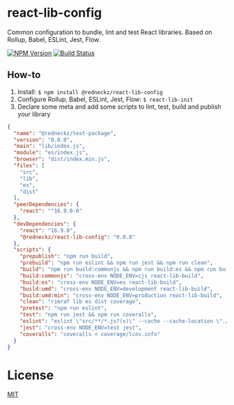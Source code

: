 # react-lib-config

Common configuration to bundle, lint and test React libraries.
Based on Rollup, Babel, ESLint, Jest, Flow.

[![NPM Version][npm-image]][npm-url]
[![Build Status][build-image]][build-url]

## How-to

1. Install: `$ npm install @redneckz/react-lib-config`
2. Configure Rollup, Babel, ESLint, Jest, Flow: `$ react-lib-init`
3. Declare some meta and add some scripts to lint, test, build and publish your library

```json
{
  "name": "@redneckz/test-package",
  "version": "0.0.0",
  "main": "lib/index.js",
  "module": "es/index.js",
  "browser": "dist/index.min.js",
  "files": [
    "src",
    "lib",
    "es",
    "dist"
  ],
  "peerDependencies": {
    "react": "^16.9.0-0"
  },
  "devDependencies": {
    "react": "16.9.0",
    "@redneckz/react-lib-config": "0.0.8"
  },
  "scripts": {
    "prepublish": "npm run build",
    "prebuild": "npm run eslint && npm run jest && npm run clean",
    "build": "npm run build:commonjs && npm run build:es && npm run build:umd && npm run build:umd:min",
    "build:commonjs": "cross-env NODE_ENV=cjs react-lib-build",
    "build:es": "cross-env NODE_ENV=es react-lib-build",
    "build:umd": "cross-env NODE_ENV=development react-lib-build",
    "build:umd:min": "cross-env NODE_ENV=production react-lib-build",
    "clean": "rimraf lib es dist coverage",
    "pretest": "npm run eslint",
    "test": "npm run jest && npm run coveralls",
    "eslint": "eslint \"src/**/*.js?(x)\" --cache --cache-location \"./.cache\"",
    "jest": "cross-env NODE_ENV=test jest",
    "coveralls": "coveralls < coverage/lcov.info"
  }
}
```

# License

[MIT](http://vjpr.mit-license.org)

[npm-image]: https://badge.fury.io/js/%40redneckz%2Freact-lib-config.svg
[npm-url]: https://www.npmjs.com/package/%40redneckz%2Freact-lib-config
[build-image]: https://cloud.drone.io/api/badges/redneckz/react-lib-config/status.svg
[build-url]: https://cloud.drone.io/redneckz/react-lib-config

